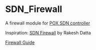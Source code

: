 # SDN_Firewall

A firewall module for [POX SDN controller](https://github.com/noxrepo/pox)

Inspiration: [SDN Firewall](https://www.youtube.com/watch?v=ydD9Qal_ZQs) by Rakesh Datta

[Firewall Guide](https://github.com/kyberdrb/FRI/tree/master/Ing/4.semester/Integracia_Sieti/semestralka)
